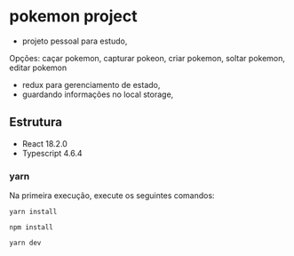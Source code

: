 # pokemon project

* projeto pessoal para estudo,

Opções: caçar pokemon, capturar pokeon, criar pokemon, soltar pokemon, editar pokemon


* redux para gerenciamento de estado,
* guardando informações no local storage,

## Estrutura

* React 18.2.0
* Typescript 4.6.4

### yarn

Na primeira execução, execute os seguintes comandos:

`yarn install`

`npm install`

`yarn dev`
